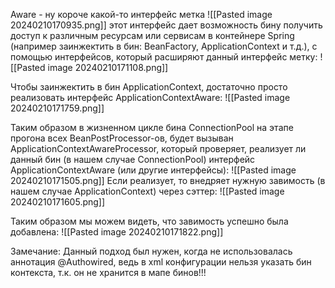 Aware - ну короче какой-то интерфейс метка
![[Pasted image 20240210170935.png]]
этот интерфейс дает возможность бину получить доступ к различным ресурсам или сервисам в контейнере Spring (например заинжектить в бин: BeanFactory, ApplicationContext и т.д.), с помощью интерфейсов, который расширяют данный интерфейс метку:
![[Pasted image 20240210171108.png]]

Чтобы заинжектить в бин ApplicationContext, достаточно просто реализовать интерфейс ApplicationContextAware:
![[Pasted image 20240210171759.png]]

Таким образом в жизненном цикле бина ConnectionPool на этапе прогона всех BeanPostProcessor-ов, будет вызыван ApplicationContextAwareProcessor, который проверяет, реализует ли данный бин (в нашем случае ConnectionPool) интерфейс ApplicationContextAware (или другие интерфейсы):
![[Pasted image 20240210171505.png]]
Если реализует, то внедряет нужную завимость (в нашем случае ApplicationContext) через сэттер:
![[Pasted image 20240210171605.png]]

Таким образом мы можем видеть, что завимость успешно была добавлена:
![[Pasted image 20240210171822.png]]

Замечание: Данный подход был нужен, когда не использовалась аннотация @Authowired, ведь в xml конфигурации нельзя указать бин контекста, т.к. он не хранится в мапе бинов!!!